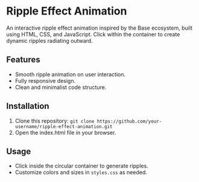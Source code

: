 # Ripple Effect Animation
<p>An interactive ripple effect animation inspired by the Base ecosystem, built using HTML, CSS, and JavaScript. Click within the container to create dynamic ripples radiating outward.</p>

## Features
- Smooth ripple animation on user interaction.
- Fully responsive design.
- Clean and minimalist code structure.

## Installation

1. Clone this repository:
`git clone https://github.com/your-username/ripple-effect-animation.git`
2. Open the index.html file in your browser.

## Usage
- Click inside the circular container to generate ripples.
- Customize colors and sizes in `styles.css` as needed.
